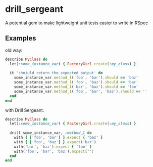 drill_sergeant
==============

A potential gem to make lightweight unit tests easier to write in RSpec


## Examples
old way:
```ruby
describe MyClass do
  let(:some_instance_var) { FactoryGirl.create(:my_class) }
  
  it 'shoiuld return the expected output' do
    some_instance_var.method_1('foo', 'bar').should == 'baz'
    some_instance_var.method_1('foo', 'baz').should == 'bar'
    some_instance_var.method_1('bar', 'baz').should == 'foo'
    some_instance_var.method_1('foo', 'bar', 'baz').should == ''
  end
end
```
with Drill Sergeant:
```ruby
describe MyClass do
  let(:some_instance_var) { FactoryGirl.create(:my_class) }
  
  drill some_instance_var, :method_1 do
    with { ['foo', 'bar'] }.expect { 'baz' }
    with { ['foo', 'baz'] }.expect('bar')
    with('bar', 'baz').expect { 'foo' }
    with('foo', 'bar', 'baz').expect('')
  end
end
```
